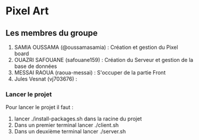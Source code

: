 # Pixel Art


## Les membres du groupe 

1. SAMIA OUSSAMA (@oussamasamia) : Création et gestion du Pixel board
2. OUAZRI SAFOUANE (safouane159) : Création du Serveur et gestion de la base de données
3. MESSAI RAOUA (raoua-messai) : S'occuper de la partie Front
4. Jules Vesnat (vj703676) : 

### Lancer le projet 

Pour lancer le projet il faut : 
1. lancer ./install-packages.sh dans la racine du projet
2. Dans un premier terminal lancer ./client.sh 
3. Dans un deuxième terminal lancer ./server.sh
